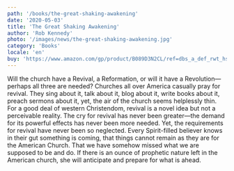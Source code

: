 ```yaml
---
path: '/books/the-great-shaking-awakening'
date: '2020-05-03'
title: 'The Great Shaking Awakening'
author: 'Rob Kennedy'
photo: '/images/news/the-great-shaking-awakening.jpg'
category: 'Books'
locale: 'en'
buy: 'https://www.amazon.com/gp/product/B089D3N2CL/ref=dbs_a_def_rwt_hsch_vapi_taft_p1_i1'
---
```


Will the church have a Revival, a Reformation, or will it have a Revolution—perhaps all three are needed? Churches all over America casually pray for revival. They sing about it, talk about it, blog about it, write books about it, preach sermons about it, yet, the air of the church seems helplessly thin. For a good deal of western Christendom, revival is a novel idea but not a perceivable reality. The cry for revival has never been greater—the demand for its powerful effects has never been more needed. Yet, the requirements for revival have never been so neglected. Every Spirit-filled believer knows in their gut something is coming, that things cannot remain as they are for the American Church. That we have somehow missed what we are supposed to be and do. If there is an ounce of prophetic nature left in the American church, she will anticipate and prepare for what is ahead.
